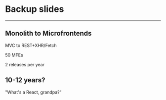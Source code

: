 <!-- .slide: data-timing="5" -->
# Backup slides <!-- .element class="hidden" -->

* * *


<!-- .slide: data-timing="5" -->
## Monolith to Microfrontends

MVC to REST+XHR/Fetch

50 MFEs

2 releases per year


<!-- .slide: data-timing="5" -->
## 10-12 years?

"What's a React, grandpa?"
